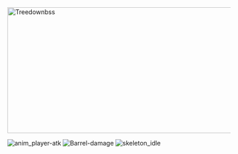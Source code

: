 <img width="1128" height="285" alt="Treedownbss" src="https://github.com/user-attachments/assets/3fda2ad4-a46c-4b33-94c5-f308788a50ab" />


![anim_player-atk](https://github.com/user-attachments/assets/2dd685a0-1be1-4604-8eb4-4bffd00c3c17)
![Barrel-damage](https://github.com/user-attachments/assets/9c780895-0b2f-41f3-874f-fbdc5543d9a2)
![skeleton_idle](https://github.com/user-attachments/assets/51f7d9c4-7764-431e-9f66-8a1a7852e8f2)



  


